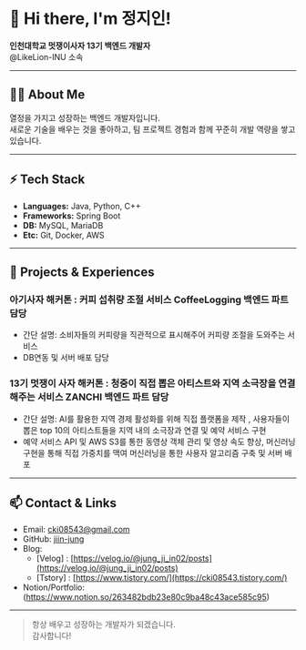 # 👋 Hi there, I'm 정지인!

**인천대학교 멋쟁이사자 13기 백엔드 개발자**  
@LikeLion-INU 소속

---

## 🧑‍💻 About Me
열정을 가지고 성장하는 백엔드 개발자입니다.  
새로운 기술을 배우는 것을 좋아하고, 팀 프로젝트 경험과 함께 꾸준히 개발 역량을 쌓고 있습니다.

---

## ⚡ Tech Stack

- **Languages:** Java, Python, C++
- **Frameworks:** Spring Boot
- **DB:** MySQL, MariaDB
- **Etc:** Git, Docker, AWS

---

## 🌱 Projects & Experiences

### 아기사자 해커톤 : 커피 섭취량 조절 서비스 CoffeeLogging 백엔드 파트 담당
- 간단 설명: 소비자들의 커피량을 직관적으로 표시해주어 커피량 조절을 도와주는 서비스
- DB연동 및 서버 배포 담당

### 13기 멋쟁이 사자 해커톤 : 청중이 직접 뽑은 아티스트와 지역 소극장을 연결해주는 서비스 ZANCHI 백엔드 파트 담당
- 간단 설명: AI를 활용한 지역 경제 활성화를 위해 직접 플랫폼을 제작 , 사용자들이 뽑은 top 10의 아티스트들을 지역 내의 소극장과 연결 및 예약 서비스 구현
- 예약 서비스 API 및 AWS S3를 통한 동영상 객체 관리 및 영상 속도 향상, 머신러닝 구현을 통해 직접 가중치를 맥여 머신러닝을 통한 사용자 알고리즘 구축 및 서버 배포
---

## 📫 Contact & Links

- Email: cki08543@gmail.com
- GitHub: [jiin-jung](https://github.com/jiin-jung)
- Blog:
    - [Velog] : [https://velog.io/@jung_ji_in02/posts](https://velog.io/@jung_ji_in02/posts)
    - [Tstory] : [https://www.tistory.com/](https://cki08543.tistory.com/)
- Notion/Portfolio: (https://www.notion.so/263482bdb23e80c9ba48c43ace585c95)

---

> 항상 배우고 성장하는 개발자가 되겠습니다.  
> 감사합니다!
